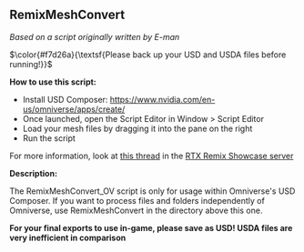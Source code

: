 ## RemixMeshConvert
*Based on a script originally written by E-man*

$\color{#f7d26a}{\textsf{Please back up your USD and USDA files before running!}}$

**How to use this script:**
* Install USD Composer: https://www.nvidia.com/en-us/omniverse/apps/create/
* Once launched, open the Script Editor in Window > Script Editor
* Load your mesh files by dragging it into the pane on the right
* Run the script

For more information, look at [this thread](https://discord.com/channels/1028444667789967381/1096847508002590760/1123306156773879928) in the [RTX Remix Showcase server](https://discord.gg/rtxremix)
  

**Description:**

The RemixMeshConvert_OV script is only for usage within Omniverse's USD Composer. If you want to process files and folders independently of Omniverse, use RemixMeshConvert in the directory above this one.

**For your final exports to use in-game, please save as USD! USDA files are very inefficient in comparison**

